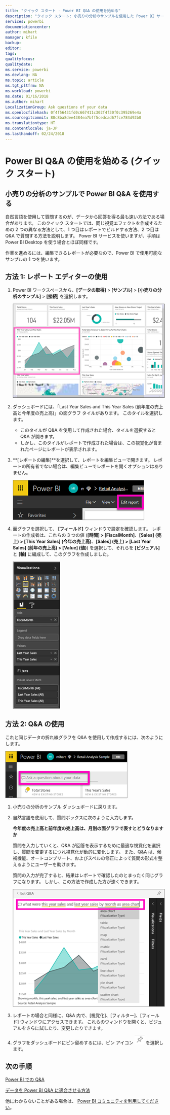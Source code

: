 ```yaml
---
title: "クイック スタート - Power BI Q&A の使用を始める"
description: "クイック スタート: 小売りの分析のサンプルを使用した Power BI サービスでの Q&A の概要"
services: powerbi
documentationcenter: 
author: mihart
manager: kfile
backup: 
editor: 
tags: 
qualityfocus: 
qualitydate: 
ms.service: powerbi
ms.devlang: NA
ms.topic: article
ms.tgt_pltfrm: NA
ms.workload: powerbi
ms.date: 01/16/2018
ms.author: mihart
LocalizationGroup: Ask questions of your data
ms.openlocfilehash: 0f4f56431fd0c667411c302f4f30f0c395269e4a
ms.sourcegitcommit: 88c8ba8dee4384ea7bff5cedcad67fce784d92b0
ms.translationtype: HT
ms.contentlocale: ja-JP
ms.lasthandoff: 02/24/2018
---
```

# <a name="get-started-with-power-bi-qa-quickstart"></a>Power BI Q&A の使用を始める (クイック スタート)
## <a name="use-power-bi-qa-with-the-retail-analysis-sample"></a>小売りの分析のサンプルで Power BI Q&A を使用する
自然言語を使用して質問するのが、データから回答を得る最も速い方法である場合があります。  このクイック スタートでは、同じ視覚エフェクトを作成するための 2 つの異なる方法として、1 つ目はレポートでビルドする方法、2 つ目は Q&A で質問する方法を説明します。 Power BI サービスを使いますが、手順は Power BI Desktop を使う場合とほぼ同様です。

作業を進めるには、編集できるレポートが必要なので、Power BI で使用可能なサンプルの 1 つを使います。

## <a name="method-1-using-the-report-editor"></a>方法 1: レポート エディターの使用
1. Power BI ワークスペースから、**[データの取得]** \> **[サンプル]** \> **[小売りの分析のサンプル]**  >  **[接続]** を選択します。
   
    ![](media/power-bi-visualization-introduction-to-q-and-a/power-bi-dashboard.png)
2. ダッシュボードには、「Last Year Sales and This Year Sales (前年度の売上高と今年度の売上高)」の面グラフ タイルがあります。  このタイルを選択します。 
   
   * このタイルが Q&A を使用して作成された場合、タイルを選択すると Q&A が開きます。 
   * しかし、このタイルがレポートで作成された場合は、この視覚化が含まれたページにレポートが表示されます。
3. **[レポートの編集]**を選択して、レポートを編集ビューで開きます。  レポートの所有者でない場合は、編集ビューでレポートを開くオプションはありません。
   
    ![](media/power-bi-visualization-introduction-to-q-and-a/power-bi-edit-report.png)
4. 面グラフを選択して、 **[フィールド]** ウィンドウで設定を確認します。  レポートの作成者は、これらの 3 つの値 \(**\[時間] > \[FiscalMonth]**、**\[Sales] \(売上) > \[This Year Sales] \(今年の売上高)**、**\[Sales] \(売上) > \[Last Year Sales] \(前年の売上高) > \[Value] \(値)**) を選択して、それらを **\[ビジュアル]** と **\[軸]** に編成して、このグラフを作成しました。
   
    ![](media/power-bi-visualization-introduction-to-q-and-a/gnatutorial_3-new.png)

## <a name="method-2-using-qa"></a>方法 2: Q&A の使用
これと同じデータの折れ線グラフを Q&A を使用して作成するには、次のようにします。

![](media/power-bi-visualization-introduction-to-q-and-a/power-bi-qna.png)

1. 小売りの分析のサンプル ダッシュボードに戻ります。
2. 自然言語を使用して、質問ボックスに次のように入力します。
   
   **今年度の売上高と前年度の売上高は、月別の面グラフで表すとどうなりますか**
   
   質問を入力していくと、Q&A が回答を表示するために最適な視覚化を選択し、質問を変更するにつれ視覚化が動的に変化します。 また、Q&A は、候補機能、オートコンプリート、およびスペルの修正によって質問の形式を整えるようにユーザーを助けます。
   
   質問の入力が完了すると、結果はレポートで確認したのとまったく同じグラフになります。  しかし、この方法で作成した方が速くできます。
   
   ![](media/power-bi-visualization-introduction-to-q-and-a/powerbi-qna-areachart.png)
3. レポートの場合と同様に、Q&A 内で、[視覚化]、[フィルター]、[フィールド] ウィンドウにアクセスできます。  これらのウィンドウを開くと、ビジュアルをさらに試したり、変更したりできます。
4. グラフをダッシュボードにピン留めするには、ピン アイコン ![](media/power-bi-visualization-introduction-to-q-and-a/pinnooutline.png) を選択します。

## <a name="next-steps"></a>次の手順
[Power BI での Q&A](power-bi-q-and-a.md)

[データを Power BI Q&A に適合させる方法](service-prepare-data-for-q-and-a.md)

他にわからないことがある場合は、 [Power BI コミュニティを利用してください](http://community.powerbi.com/)。

